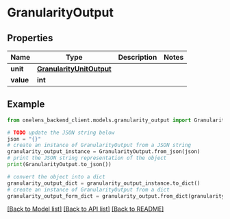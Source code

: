# GranularityOutput


## Properties

Name | Type | Description | Notes
------------ | ------------- | ------------- | -------------
**unit** | [**GranularityUnitOutput**](GranularityUnitOutput.md) |  | 
**value** | **int** |  | 

## Example

```python
from onelens_backend_client.models.granularity_output import GranularityOutput

# TODO update the JSON string below
json = "{}"
# create an instance of GranularityOutput from a JSON string
granularity_output_instance = GranularityOutput.from_json(json)
# print the JSON string representation of the object
print(GranularityOutput.to_json())

# convert the object into a dict
granularity_output_dict = granularity_output_instance.to_dict()
# create an instance of GranularityOutput from a dict
granularity_output_form_dict = granularity_output.from_dict(granularity_output_dict)
```
[[Back to Model list]](../README.md#documentation-for-models) [[Back to API list]](../README.md#documentation-for-api-endpoints) [[Back to README]](../README.md)


